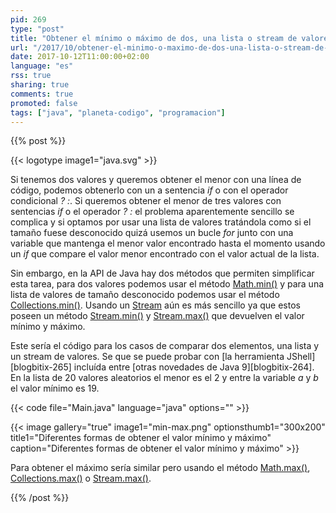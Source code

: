 ```yaml
---
pid: 269
type: "post"
title: "Obtener el mínimo o máximo de dos, una lista o stream de valores en Java"
url: "/2017/10/obtener-el-minimo-o-maximo-de-dos-una-lista-o-stream-de-valores-en-java/"
date: 2017-10-12T11:00:00+02:00
language: "es"
rss: true
sharing: true
comments: true
promoted: false
tags: ["java", "planeta-codigo", "programacion"]
---
```


{{% post %}}

{{< logotype image1="java.svg" >}}

Si tenemos dos valores y queremos obtener el menor con una línea de código, podemos obtenerlo con un a sentencia _if_ o con el operador condicional _? :_. Si queremos obtener el menor de tres valores con sentencias _if_ o el operador _? :_  el problema aparentemente sencillo se complica y si optamos por usar una lista de valores tratándola como si el tamaño fuese desconocido quizá usemos un bucle _for_ junto con una variable que mantenga el menor valor encontrado hasta el momento usando un _if_ que compare el valor menor encontrado con el valor actual de la lista.

Sin embargo, en la API de Java hay dos métodos que permiten simplificar esta tarea, para dos valores podemos usar el método [Math.min()](https://docs.oracle.com/javase/9/docs/api/java/lang/Math.html#min-int-int-) y para una lista de valores de tamaño desconocido podemos usar el método [Collections.min()](https://docs.oracle.com/javase/9/docs/api/java/util/Collections.html#min-java.util.Collection-). Usando un [Stream](https://docs.oracle.com/javase/9/docs/api/java/util/stream/Stream.html) aún es más sencillo ya que estos poseen un método [Stream.min()](https://docs.oracle.com/javase/9/docs/api/java/util/stream/Stream.html#min-java.util.Comparator-) y [Stream.max()](https://docs.oracle.com/javase/9/docs/api/java/util/stream/Stream.html#max-java.util.Comparator-) que devuelven el valor mínimo y máximo.

Este sería el código para los casos de comparar dos elementos, una lista y un stream de valores. Se que se puede probar con [la herramienta JShell][blogbitix-265] incluída entre [otras novedades de Java 9][blogbitix-264]. En la lista de 20 valores aleatorios el menor es el 2 y entre la variable _a_ y _b_ el valor mínimo es 19. 

{{< code file="Main.java" language="java" options="" >}}

{{< image
    gallery="true"
    image1="min-max.png" optionsthumb1="300x200" title1="Diferentes formas de obtener el valor mínimo y máximo"
    caption="Diferentes formas de obtener el valor mínimo y máximo" >}}

Para obtener el máximo sería similar pero usando el método [Math.max()](https://docs.oracle.com/javase/9/docs/api/java/lang/Math.html#max-int-int-), [Collections.max()](https://docs.oracle.com/javase/9/docs/api/java/util/Collections.html#max-java.util.Collection-) o [Stream.max()](https://docs.oracle.com/javase/9/docs/api/java/util/stream/Stream.html#max-java.util.Comparator-).

{{% /post %}}
